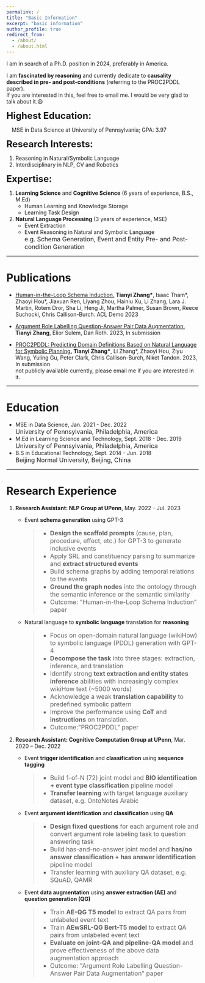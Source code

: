```yaml
---
permalink: /
title: "Basic Information"
excerpt: "basic information"
author_profile: true
redirect_from: 
  - /about/
  - /about.html
---
```

I am in search of a Ph.D. position in 2024, preferably in America.

I am <b>fascinated by reasoning</b> and currently dedicate to <b>causality described in pre- and post-conditions</b> (referring to the PROC2PDDL paper).<br>If you are interested in this, feel free to email me. I would be very glad to talk about it.&#128515;
<!-- <a href="https://tianyi0608.github.io/tianyizhang/files/proc2pddl.pdf"> -->

**<font size=5>Highest Education:</font>**

&emsp;MSE in Data Science at University of Pennsylvania;  GPA: 3.97

**<font size=5>Research Interests:</font>**
1. Reasoning in Natural/Symbolic Language
2. Interdisciplinary in NLP, CV and Robotics

**<font size=5>Expertise:</font>**
1. **Learning Science** and **Cognitive Science** (6 years of experience, B.S., M.Ed)
    - Human Learning and Knowledge Storage
    - Learning Task Design
2. **Natural Language Processing** (3 years of experience, MSE)
    - Event Extraction
    - Event Reasoning in Natural and Symbolic Language<br>
      <font size=3>e.g. Schema Generation, Event and Entity Pre- and Post-condition Generation</font>

------

# Publications
- [Human-in-the-Loop Schema Induction.](https://aclanthology.org/2023.acl-demo.1.pdf)
    **Tianyi Zhang\***, Isaac Tham\*, Zhaoyi Hou\*, Jiaxuan Ren, Liyang Zhou, Hainiu Xu, Li Zhang, Lara J. Martin, Rotem Dror, Sha Li, Heng Ji, Martha Palmer, Susan Brown, Reece Suchocki, Chris Callison-Burch. ACL Demo 2023

- [Argument Role Labelling Question-Answer Pair Data Augmentation.](https://tianyi0608.github.io/tianyizhang/files/AE-QG.pdf)
    **Tianyi Zhang**, Elior Sulem, Dan Roth. 2023, In submission

- [PROC2PDDL: Predicting Domain Definitions Based on Natural Language for Symbolic Planning.]()
    **Tianyi Zhang\***, Li Zhang\*, Zhaoyi Hou, Ziyu Wang, Yuling Gu, Peter Clark, Chris Callison-Burch, Niket Tandon. 2023, In submission
    <br>not publicly available currently, please email me if you are interested in it.

<!-- https://tianyi0608.github.io/tianyizhang/files/proc2pddl.pdf -->

------

# Education
  - MSE in Data Science,   Jan. 2021 - Dec. 2022<br>
    <font size=3>University of Pennsylvania, Philadelphia, America</font>
  - M.Ed in Learning Science and Technology,   Sept. 2018 - Dec. 2019<br>
    <font size=3>University of Pennsylvania, Philadelphia, America</font>
  - B.S in Educational Technology,   Sept. 2014 - Jun. 2018<br>
    <font size=3>Beijing Normal University, Beijing, China</font>

------

# Research Experience

1. **Research Assistant: NLP Group at UPenn**, May. 2022 - Jul. 2023
    - Event **schema generation** using GPT-3
      <blockquote style="font-style:normal;"><font size=3>
        <ul>
        <li><strong>Design the scaffold prompts</strong> (cause, plan, procedure, effect, etc.) for GPT-3 to generate inclusive events</li>
        <li>Apply SRL and constituency parsing to summarize and <strong>extract structured events</strong></li>
        <li>Build schema graphs by adding temporal relations to the events</li>
        <li><strong>Ground the graph nodes</strong> into the ontology through the semantic inference or the semantic similarity</li>
        <li>Outcome: "Human-in-the-Loop Schema Induction" paper</li>
        </ul>
      </font></blockquote>
    - Natural language to **symbolic language** translation for **reasoning**
      <blockquote style="font-style:normal;"><font size=3>
        <ul>
        <li>Focus on open-domain natural language (wikiHow) to symbolic language (PDDL) generation with GPT-4</li>
        <li><strong>Decompose the task</strong> into three stages: extraction, inference, and translation</li>
        <li>Identify strong <strong>text extraction and entity states inference</strong> abilities with increasingly complex wikiHow text (~5000 words)</li>
        <li>Acknowledge a weak <strong>translation capability</strong> to predefined symbolic pattern</li>
        <li>Improve the performance using <strong>CoT</strong> and <strong>instructions</strong> on translation.</li>
        <li>Outcome:"PROC2PDDL" paper</li>
        </ul>
      </font></blockquote>

2. **Research Assistant: Cognitive Computation Group at UPenn**, Mar. 2020 – Dec. 2022   
    - Event **trigger identification** and **classification** using **sequence tagging**
      <blockquote style="font-style:normal;"><font size=3>
        <ul>
        <li>Build 1-of-N (72) joint model and <strong>BIO identification + event type classification</strong> pipeline model</li>
        <li><strong>Transfer learning</strong> with target language auxiliary dataset, e.g. OntoNotes Arabic</li>
        </ul>
      </font></blockquote>
    - Event **argument identification** and **classification** using **QA**
        <blockquote style="font-style:normal;"><font size=3>
        <ul>
        <li><strong>Design fixed questions</strong> for each argument role and convert argument role labeling task to question answering task</li>
        <li>Build has-and-no-answer joint model and <strong>has/no answer classification + has answer identification</strong> pipeline model</li>
        <li>Transfer learning with auxiliary QA dataset, e.g. SQuAD, QAMR</li>
        </ul>
      </font></blockquote>
    - Event **data augmentation** using **answer extraction (AE)** and **question generation (QG)**
        <blockquote style="font-style:normal;"><font size=3>
        <ul>
        <li>Train <strong>AE-QG T5 model</strong> to extract QA pairs from unlabeled event text</li>
        <li>Train <strong>AEwSRL-QG Bert-T5 model</strong> to extract QA pairs from unlabeled event text</li>
        <li><strong>Evaluate on joint-QA and pipeline-QA model</strong> and prove effectiveness of the above data augmentation approach</li>
        <li>Outcome: "Argument Role Labelling Question-Answer Pair Data Augmentation" paper</li>
        </ul>
      </font></blockquote>

